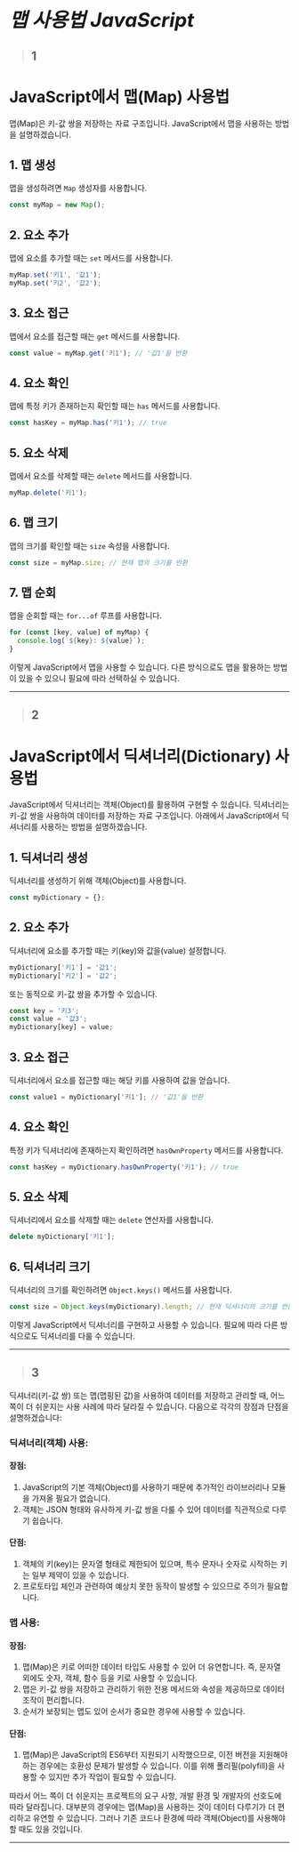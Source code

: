 # **<span style="font-size: 35px; font-style: italic;">맵 사용법 JavaScript</span>**

> ## 1
# JavaScript에서 맵(Map) 사용법

맵(Map)은 키-값 쌍을 저장하는 자료 구조입니다. JavaScript에서 맵을 사용하는 방법을 설명하겠습니다.

## 1. 맵 생성

맵을 생성하려면 `Map` 생성자를 사용합니다.

```javascript
const myMap = new Map();
```

## 2. 요소 추가

맵에 요소를 추가할 때는 `set` 메서드를 사용합니다.

```javascript
myMap.set('키1', '값1');
myMap.set('키2', '값2');
```

## 3. 요소 접근

맵에서 요소를 접근할 때는 `get` 메서드를 사용합니다.

```javascript
const value = myMap.get('키1'); // '값1'을 반환
```

## 4. 요소 확인

맵에 특정 키가 존재하는지 확인할 때는 `has` 메서드를 사용합니다.

```javascript
const hasKey = myMap.has('키1'); // true
```

## 5. 요소 삭제

맵에서 요소를 삭제할 때는 `delete` 메서드를 사용합니다.

```javascript
myMap.delete('키1');
```

## 6. 맵 크기

맵의 크기를 확인할 때는 `size` 속성을 사용합니다.

```javascript
const size = myMap.size; // 현재 맵의 크기를 반환
```

## 7. 맵 순회

맵을 순회할 때는 `for...of` 루프를 사용합니다.

```javascript
for (const [key, value] of myMap) {
  console.log(`${key}: ${value}`);
}
```

이렇게 JavaScript에서 맵을 사용할 수 있습니다. 다른 방식으로도 맵을 활용하는 방법이 있을 수 있으니 필요에 따라 선택하실 수 있습니다.
*****



> ## 2
# JavaScript에서 딕셔너리(Dictionary) 사용법

JavaScript에서 딕셔너리는 객체(Object)를 활용하여 구현할 수 있습니다. 딕셔너리는 키-값 쌍을 사용하여 데이터를 저장하는 자료 구조입니다. 아래에서 JavaScript에서 딕셔너리를 사용하는 방법을 설명하겠습니다.

## 1. 딕셔너리 생성

딕셔너리를 생성하기 위해 객체(Object)를 사용합니다.

```javascript
const myDictionary = {};
```

## 2. 요소 추가

딕셔너리에 요소를 추가할 때는 키(key)와 값을(value) 설정합니다.

```javascript
myDictionary['키1'] = '값1';
myDictionary['키2'] = '값2';
```

또는 동적으로 키-값 쌍을 추가할 수 있습니다.

```javascript
const key = '키3';
const value = '값3';
myDictionary[key] = value;
```

## 3. 요소 접근

딕셔너리에서 요소를 접근할 때는 해당 키를 사용하여 값을 얻습니다.

```javascript
const value1 = myDictionary['키1']; // '값1'을 반환
```

## 4. 요소 확인

특정 키가 딕셔너리에 존재하는지 확인하려면 `hasOwnProperty` 메서드를 사용합니다.

```javascript
const hasKey = myDictionary.hasOwnProperty('키1'); // true
```

## 5. 요소 삭제

딕셔너리에서 요소를 삭제할 때는 `delete` 연산자를 사용합니다.

```javascript
delete myDictionary['키1'];
```

## 6. 딕셔너리 크기

딕셔너리의 크기를 확인하려면 `Object.keys()` 메서드를 사용합니다.

```javascript
const size = Object.keys(myDictionary).length; // 현재 딕셔너리의 크기를 반환
```

이렇게 JavaScript에서 딕셔너리를 구현하고 사용할 수 있습니다. 필요에 따라 다른 방식으로도 딕셔너리를 다룰 수 있습니다.
*****



> ## 3
딕셔너리(키-값 쌍) 또는 맵(맵핑된 값)을 사용하여 데이터를 저장하고 관리할 때, 어느 쪽이 더 쉬운지는 사용 사례에 따라 달라질 수 있습니다. 다음으로 각각의 장점과 단점을 설명하겠습니다:

### 딕셔너리(객체) 사용:

#### 장점:
1. JavaScript의 기본 객체(Object)를 사용하기 때문에 추가적인 라이브러리나 모듈을 가져올 필요가 없습니다.
2. 객체는 JSON 형태와 유사하게 키-값 쌍을 다룰 수 있어 데이터를 직관적으로 다루기 쉽습니다.

#### 단점:
1. 객체의 키(key)는 문자열 형태로 제한되어 있으며, 특수 문자나 숫자로 시작하는 키는 일부 제약이 있을 수 있습니다.
2. 프로토타입 체인과 관련하여 예상치 못한 동작이 발생할 수 있으므로 주의가 필요합니다.

### 맵 사용:

#### 장점:
1. 맵(Map)은 키로 어떠한 데이터 타입도 사용할 수 있어 더 유연합니다. 즉, 문자열 외에도 숫자, 객체, 함수 등을 키로 사용할 수 있습니다.
2. 맵은 키-값 쌍을 저장하고 관리하기 위한 전용 메서드와 속성을 제공하므로 데이터 조작이 편리합니다.
3. 순서가 보장되는 맵도 있어 순서가 중요한 경우에 사용할 수 있습니다.

#### 단점:
1. 맵(Map)은 JavaScript의 ES6부터 지원되기 시작했으므로, 이전 버전을 지원해야 하는 경우에는 호환성 문제가 발생할 수 있습니다. 이를 위해 폴리필(polyfill)을 사용할 수 있지만 추가 작업이 필요할 수 있습니다.

따라서 어느 쪽이 더 쉬운지는 프로젝트의 요구 사항, 개발 환경 및 개발자의 선호도에 따라 달라집니다. 대부분의 경우에는 맵(Map)을 사용하는 것이 데이터 다루기가 더 편리하고 유연할 수 있습니다. 그러나 기존 코드나 환경에 따라 객체(Object)를 사용해야 할 때도 있을 것입니다.
*****



